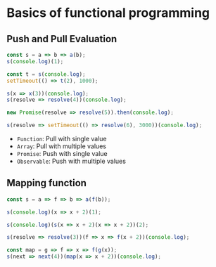 # Basics of functional programming

## Push and Pull Evaluation

```js
const s = a => b => a(b);
s(console.log)(1);

const t = s(console.log);
setTimeout(() => t(2), 1000);

s(x => x(3))(console.log);
s(resolve => resolve(4))(console.log);

new Promise(resolve => resolve(5)).then(console.log);

s(resolve => setTimeout(() => resolve(6), 3000))(console.log);
```

- `Function`: Pull with single value
- `Array`: Pull with multiple values
- `Promise`: Push with single value
- `Observable`: Push with multiple values

## Mapping function

```js
const s = a => f => b => a(f(b));

s(console.log)(x => x + 2)(1);

s(console.log)(s(x => x + 2)(x => x + 2))(2);

s(resolve => resolve(3))(f => x => f(x + 2))(console.log);

const map = g => f => x => f(g(x));
s(next => next(4))(map(x => x + 2))(console.log);
```
